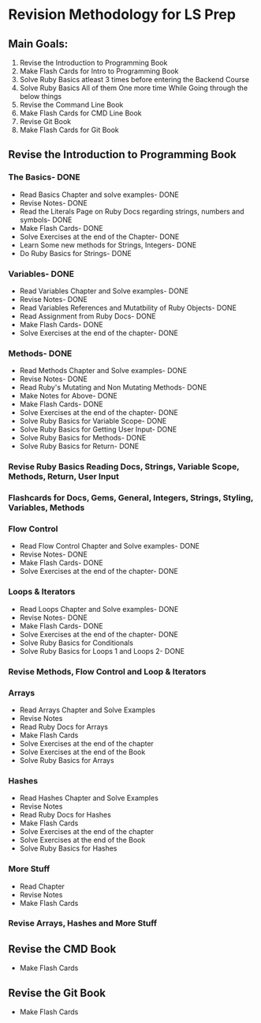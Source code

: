 # Revision Methodology for LS Prep

## Main Goals:

1. Revise the Introduction to Programming Book
2. Make Flash Cards for Intro to Programming Book
3. Solve Ruby Basics atleast 3 times before entering the Backend Course
4. Solve Ruby Basics All of them One more time While Going through the below things
4. Revise the Command Line Book
5. Make Flash Cards for CMD Line Book
6. Revise Git Book
7. Make Flash Cards for Git Book

## Revise the Introduction to Programming Book

### The Basics- DONE

- Read Basics Chapter and solve examples- DONE
- Revise Notes- DONE
- Read the Literals Page on Ruby Docs regarding strings, numbers and symbols- DONE
- Make Flash Cards- DONE
- Solve Exercises at the end of the Chapter- DONE
- Learn Some new methods for Strings, Integers- DONE
- Do Ruby Basics for Strings- DONE

### Variables- DONE

- Read Variables Chapter and Solve examples- DONE
- Revise Notes- DONE
- Read Variables References and Mutatbility of Ruby Objects- DONE
- Read Assignment from Ruby Docs- DONE
- Make Flash Cards- DONE
- Solve Exercises at the end of the chapter- DONE


### Methods- DONE

- Read Methods Chapter and Solve examples- DONE
- Revise Notes- DONE
- Read Ruby's Mutating and Non Mutating Methods- DONE
- Make Notes for Above- DONE
- Make Flash Cards- DONE
- Solve Exercises at the end of the chapter- DONE
- Solve Ruby Basics for Variable Scope- DONE
- Solve Ruby Basics for Getting User Input- DONE
- Solve Ruby Basics for Methods- DONE
- Solve Ruby Basics for Return- DONE

### Revise Ruby Basics Reading Docs, Strings, Variable Scope, Methods, Return, User Input

### Flashcards for Docs, Gems, General, Integers, Strings, Styling, Variables, Methods

### Flow Control

- Read Flow Control Chapter and Solve examples- DONE 
- Revise Notes- DONE 
- Make Flash Cards- DONE 
- Solve Exercises at the end of the chapter- DONE

### Loops & Iterators

- Read Loops Chapter and Solve examples- DONE
- Revise Notes- DONE
- Make Flash Cards- DONE
- Solve Exercises at the end of the chapter- DONE
- Solve Ruby Basics for Conditionals
- Solve Ruby Basics for Loops 1 and Loops 2- DONE

### Revise Methods, Flow Control and Loop & Iterators

### Arrays

- Read Arrays Chapter and Solve Examples
- Revise Notes
- Read Ruby Docs for Arrays
- Make Flash Cards
- Solve Exercises at the end of the chapter
- Solve Exercises at the end of the Book
- Solve Ruby Basics for Arrays

### Hashes

- Read Hashes Chapter and Solve Examples
- Revise Notes
- Read Ruby Docs for Hashes
- Make Flash Cards
- Solve Exercises at the end of the chapter
- Solve Exercises at the end of the Book
- Solve Ruby Basics for Hashes


### More Stuff

- Read Chapter
- Revise Notes
- Make Flash Cards

### Revise Arrays, Hashes and More Stuff


## Revise the CMD Book
- Make Flash Cards

## Revise the Git Book
- Make Flash Cards


